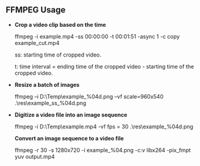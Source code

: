 ## FFMPEG Usage
- **Crop a video clip based on the time**

  ffmpeg -i example.mp4 -ss 00:00:00 -t 00:01:51 -async 1 -c copy example_cut.mp4

  ss: starting time of cropped video.

  t: time interval = ending time of the cropped video - starting time of the cropped video.

- **Resize a batch of images**

  ffmpeg –i D:\Temp\example_%04d.png –vf scale=960x540 .\res\example_ss_%04d.png

- **Digitize a video file into an image sequence**

  ffmpeg -i D:\Temp\example.mp4 -vf fps = 30 .\res\example_%04d.png
  
  **Convert an image sequence to a video file**
  
  ffmpeg -r 30 -s 1280x720 -i example_%04.png -c:v libx264 -pix_fmpt yuv output.mp4
